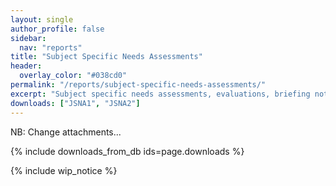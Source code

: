 ```yaml
---
layout: single
author_profile: false
sidebar:
  nav: "reports"
title: "Subject Specific Needs Assessments"
header:
  overlay_color: "#038cd0"
permalink: "/reports/subject-specific-needs-assessments/"
excerpt: "Subject specific needs assessments, evaluations, briefing notes and equity audits."
downloads: ["JSNA1", "JSNA2"]
---
```


NB: Change attachments...

{% include downloads_from_db ids=page.downloads %}

{% include wip_notice %}
